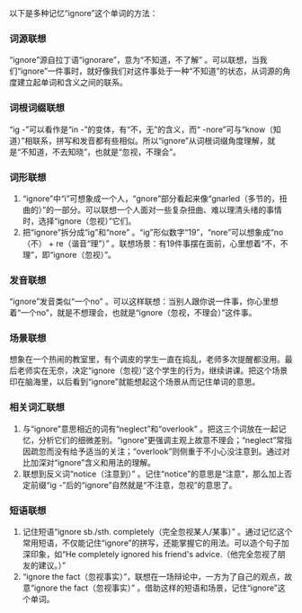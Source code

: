 以下是多种记忆“ignore”这个单词的方法：

### 词源联想
“ignore”源自拉丁语“ignorare”，意为“不知道，不了解” 。可以联想，当我们“ignore”一件事时，就好像我们对这件事处于一种“不知道”的状态，从词源的角度建立起单词和含义之间的联系。

### 词根词缀联想
“ig -”可以看作是“in -”的变体，有“不，无”的含义，而“ -nore”可与“know（知道）”相联系，拼写和发音都有些相似。所以“ignore”从词根词缀角度理解，就是“不知道，不去知晓”，也就是“忽视，不理会”。 

### 词形联想
1. “ignore”中“i”可想象成一个人，“gnore”部分看起来像“gnarled（多节的，扭曲的）”的一部分。可以联想一个人面对一些复杂扭曲、难以理清头绪的事情时，选择“ignore（忽视）”它们。 
2. 把“ignore”拆分成“ig”和“nore” 。“ig”形似数字“19”，“nore”可以想象成“no（不） + re（谐音“理”）” 。联想场景：有19件事摆在面前，心里想着“不，不理”，即“ignore（忽视）”。

### 发音联想
“ignore”发音类似“一个no” 。可以这样联想：当别人跟你说一件事，你心里想着“一个no”，就是不想理会，也就是“ignore（忽视，不理会）”这件事。 

### 场景联想
想象在一个热闹的教室里，有个调皮的学生一直在捣乱，老师多次提醒都没用。最后老师实在无奈，决定“ignore（忽视）”这个学生的行为，继续讲课。把这个场景印在脑海里，以后看到“ignore”就能想起这个场景从而记住单词的意思。 

### 相关词汇联想
1. 与“ignore”意思相近的词有“neglect”和“overlook” 。把这三个词放在一起记忆，分析它们的细微差别。“ignore”更强调主观上故意不理会；“neglect”常指因疏忽而没有给予适当的关注；“overlook”则侧重于不小心没注意到。通过对比加深对“ignore”含义和用法的理解。 
2. 联想到反义词“notice（注意到）” 。记住“notice”的意思是“注意”，那么加上否定前缀“ig -”后的“ignore”自然就是“不注意，忽视”的意思了。 

### 短语联想
1. 记住短语“ignore sb./sth. completely（完全忽视某人/某事）” 。通过记忆这个常用短语，不仅能记住“ignore”的拼写，还能掌握它的用法。可以造个句子加深印象，如“He completely ignored his friend's advice.（他完全忽视了朋友的建议。）” 
2. “ignore the fact（忽视事实）”，联想在一场辩论中，一方为了自己的观点，故意“ignore the fact（忽视事实）” 。借助这样的短语和场景，记住“ignore”这个单词。 